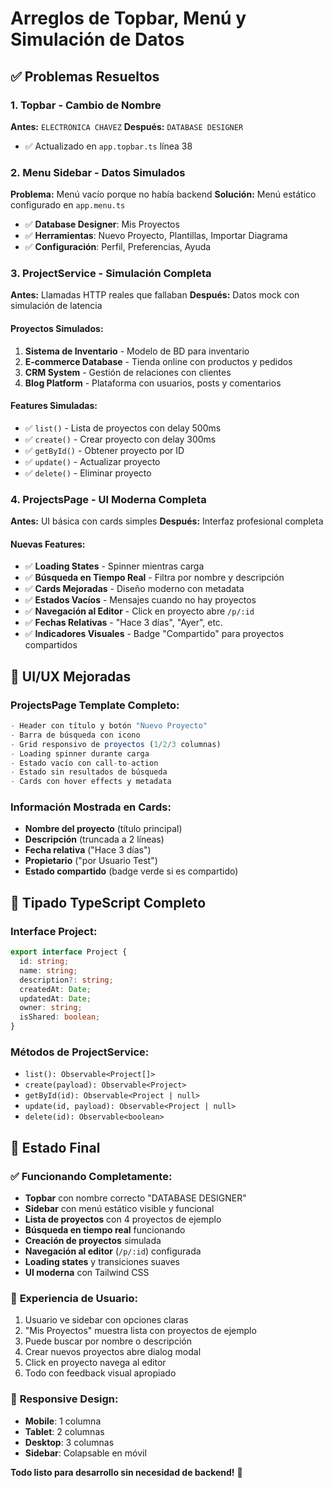 # Arreglos de Topbar, Menú y Simulación de Datos

## ✅ Problemas Resueltos

### 1. Topbar - Cambio de Nombre
**Antes:** `ELECTRONICA CHAVEZ`
**Después:** `DATABASE DESIGNER`
- ✅ Actualizado en `app.topbar.ts` línea 38

### 2. Menu Sidebar - Datos Simulados
**Problema:** Menú vacío porque no había backend
**Solución:** Menú estático configurado en `app.menu.ts`
- ✅ **Database Designer**: Mis Proyectos
- ✅ **Herramientas**: Nuevo Proyecto, Plantillas, Importar Diagrama  
- ✅ **Configuración**: Perfil, Preferencias, Ayuda

### 3. ProjectService - Simulación Completa
**Antes:** Llamadas HTTP reales que fallaban
**Después:** Datos mock con simulación de latencia

#### Proyectos Simulados:
1. **Sistema de Inventario** - Modelo de BD para inventario
2. **E-commerce Database** - Tienda online con productos y pedidos
3. **CRM System** - Gestión de relaciones con clientes  
4. **Blog Platform** - Plataforma con usuarios, posts y comentarios

#### Features Simuladas:
- ✅ `list()` - Lista de proyectos con delay 500ms
- ✅ `create()` - Crear proyecto con delay 300ms
- ✅ `getById()` - Obtener proyecto por ID
- ✅ `update()` - Actualizar proyecto
- ✅ `delete()` - Eliminar proyecto

### 4. ProjectsPage - UI Moderna Completa
**Antes:** UI básica con cards simples
**Después:** Interfaz profesional completa

#### Nuevas Features:
- ✅ **Loading States** - Spinner mientras carga
- ✅ **Búsqueda en Tiempo Real** - Filtra por nombre y descripción
- ✅ **Cards Mejoradas** - Diseño moderno con metadata
- ✅ **Estados Vacíos** - Mensajes cuando no hay proyectos
- ✅ **Navegación al Editor** - Click en proyecto abre `/p/:id`
- ✅ **Fechas Relativas** - "Hace 3 días", "Ayer", etc.
- ✅ **Indicadores Visuales** - Badge "Compartido" para proyectos compartidos

## 🎨 UI/UX Mejoradas

### ProjectsPage Template Completo:
```typescript
- Header con título y botón "Nuevo Proyecto"
- Barra de búsqueda con icono
- Grid responsivo de proyectos (1/2/3 columnas)
- Loading spinner durante carga
- Estado vacío con call-to-action
- Estado sin resultados de búsqueda
- Cards con hover effects y metadata
```

### Información Mostrada en Cards:
- **Nombre del proyecto** (título principal)
- **Descripción** (truncada a 2 líneas)
- **Fecha relativa** ("Hace 3 días")
- **Propietario** ("por Usuario Test")
- **Estado compartido** (badge verde si es compartido)

## 🔧 Tipado TypeScript Completo

### Interface Project:
```typescript
export interface Project {
  id: string;
  name: string;
  description?: string;
  createdAt: Date;
  updatedAt: Date;
  owner: string;
  isShared: boolean;
}
```

### Métodos de ProjectService:
- `list(): Observable<Project[]>`
- `create(payload): Observable<Project>`
- `getById(id): Observable<Project | null>`
- `update(id, payload): Observable<Project | null>`
- `delete(id): Observable<boolean>`

## 🚀 Estado Final

### ✅ **Funcionando Completamente:**
- **Topbar** con nombre correcto "DATABASE DESIGNER"
- **Sidebar** con menú estático visible y funcional
- **Lista de proyectos** con 4 proyectos de ejemplo
- **Búsqueda en tiempo real** funcionando
- **Creación de proyectos** simulada
- **Navegación al editor** (`/p/:id`) configurada
- **Loading states** y transiciones suaves
- **UI moderna** con Tailwind CSS

### 🎯 **Experiencia de Usuario:**
1. Usuario ve sidebar con opciones claras
2. "Mis Proyectos" muestra lista con proyectos de ejemplo
3. Puede buscar por nombre o descripción
4. Crear nuevos proyectos abre dialog modal
5. Click en proyecto navega al editor
6. Todo con feedback visual apropiado

### 📱 **Responsive Design:**
- **Mobile**: 1 columna
- **Tablet**: 2 columnas  
- **Desktop**: 3 columnas
- **Sidebar**: Colapsable en móvil

**Todo listo para desarrollo sin necesidad de backend!** 🎉
